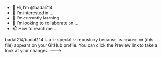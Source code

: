 - 👋 Hi, I’m @badal214
- 👀 I’m interested in ...
- 🌱 I’m currently learning ...
- 💞️ I’m looking to collaborate on ...
- 📫 How to reach me ...


badal214/badal214 is a ✨ special ✨ repository because its `README.md` (this file) appears on your GitHub profile.
You can click the Preview link to take a look at your changes.
--->
